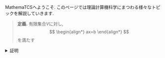 MathemaTCSへようこそ. このページでは理論計算機科学にまつわる様々なトピックを解説していきます.

> **定義.**
> 有限集合$V$に対し,
> $$
\begin{align*}
  ax=b
\end{align*}
> $$
> を満たす

<details>
  <summary style="display: list-item">証明</summary>

   $ax=b$なのでこれならいけるかも分からん.
</details>
